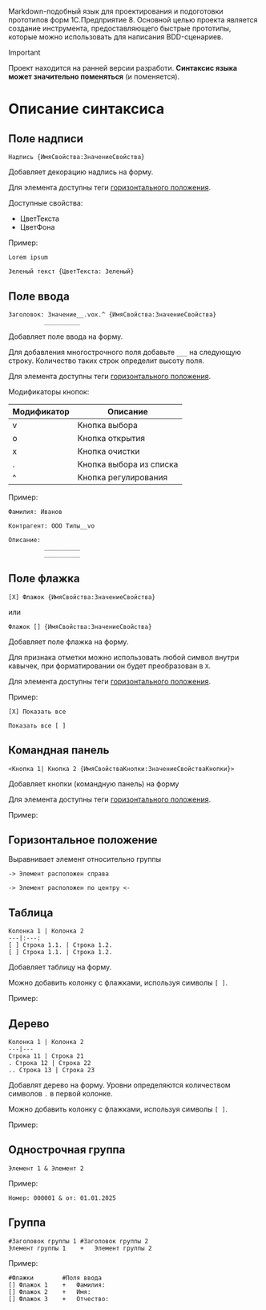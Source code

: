 # 
Markdown-подобный язык для проектирования и подоготовки прототипов форм 1С.Предприятие 8. Основной целью проекта является создание инструмента, предоставляющего быстрые прототипы, которые можно использовать для написания BDD-сценариев. 

> [!IMPORTANT] 
> Проект находится на ранней версии разработи. **Синтаксис языка может значительно поменяться** (и поменяется).

# Описание синтаксиса

## Поле надписи
```
Надпись {ИмяСвойства:ЗначениеСвойства}
```
Добавляет декорацию надпись на форму. 

Для элемента доступны теги [горизонтального положения](#горизонтальное-положение).

Доступные свойства:
- ЦветТекста
- ЦветФона

Пример:
```
Lorem ipsum
```
```
Зеленый текст {ЦветТекста: Зеленый}
```
## Поле ввода
```
Заголовок: Значение__.vox.^ {ИмяСвойства:ЗначениеСвойства}
          __________
```
Добавляет поле ввода на форму.

Для добавления многострочного поля добавьте `___` на следующую строку. Количество таких строк определит высоту поля.

Для элемента доступны теги [горизонтального положения](#горизонтальное-положение).

Модификаторы кнопок:

Модификатор|Описание
---|---
v| Кнопка выбора
o| Кнопка открытия
x| Кнопка очистки
.| Кнопка выбора из списка
^| Кнопка регулирования

Пример:
```
Фамилия: Иванов
```
```
Контрагент: ООО Типы__vo
```
```
Описание:
          __________
          __________
```
## Поле флажка
```
[X] Флажок {ИмяСвойства:ЗначениеСвойства}
```
или</br>
```
Флажок [] {ИмяСвойства:ЗначениеСвойства}
```
Добавляет поле флажка на форму.

Для признака отметки можно использовать любой символ внутри кавычек, при форматировании он будет преобразован в `X`.

Для элемента доступны теги [горизонтального положения](#горизонтальное-положение).

Пример:
```
[X] Показать все
```
```
Показать все [ ]
```
## Командная панель
```
<Кнопка 1| Кнопка 2 {ИмяСвойстваКнопки:ЗначениеСвойстваКнопки}>
```
Добавляет кнопки (командную панель) на форму

Для элемента доступны теги [горизонтального положения](#горизонтальное-положение).

Пример:


## Горизонтальное положение
Выравнивает элемент относительно группы

```
-> Элемент расположен справа

-> Элемент расположен по центру <-
```

## Таблица
```
Колонка 1 | Колонка 2
---|:---:
[ ] Строка 1.1. | Строка 1.2.
[ ] Строка 1.1. | Строка 1.2.
```
Добавляет таблицу на форму. 

Можно добавить колонку с флажками, используя символы `[ ]`. 

Пример:

## Дерево
```
Колонка 1 | Колонка 2
---|---
Строка 11 | Строка 21
. Строка 12 | Строка 22
.. Строка 13 | Строка 23
```

Добавлят дерево на форму. Уровни определяются количеством символов `.` в первой колонке.

Можно добавить колонку с флажками, используя символы `[ ]`. 

Пример:


## Однострочная группа
```
Элемент 1 & Элемент 2
```
Пример:
```
Номер: 000001 & от: 01.01.2025
```
## Группа
```
#Заголовок группы 1 #Заголовок группы 2
Элемент группы 1    +   Элемент группы 2
```
Пример:
```
#Флажки        #Поля ввода
[] Флажок 1    +   Фамилия:
[] Флажок 2    +   Имя:
[] Флажок 3    +   Отчество:
```